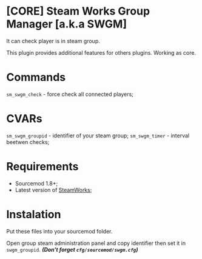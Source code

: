 # [CORE] Steam Works Group Manager [a.k.a SWGM]
It can check player is in steam group.

This plugin provides additional features for others plugins. Working as core.

# Commands
`sm_swgm_check` - force check all connected players;

# CVARs
`sm_swgm_groupid` - identifier of your steam group;
`sm_swgm_timer` - interval beetwen checks;

# Requirements
- Sourcemod 1.8+;
- Latest version of [SteamWorks](http://users.alliedmods.net/~kyles/builds/SteamWorks/);

# Instalation
Put these files into your sourcemod folder.

Open group steam administration panel and copy identifier then set it in `swgm_groupid`. ***(Don't forget `cfg/sourcemod/swgm.cfg`)***
